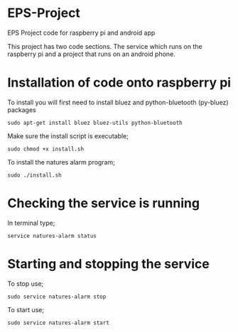 EPS-Project
===========

EPS Project code for raspberry pi and android app

This project has two code sections. The service which runs on the raspberry pi and a project that runs on an android phone.

Installation of code onto raspberry pi
======================================

To install you will first need to install bluez and python-bluetooth (py-bluez) packages

	sudo apt-get install bluez bluez-utils python-bluetooth
	
Make sure the install script is executable;

	sudo chmod +x install.sh

To install the natures alarm program;

	sudo ./install.sh

Checking the service is running
===============================

In terminal type;

	service natures-alarm status

Starting and stopping the service
=================================

To stop use;

	sudo service natures-alarm stop

To start use;

	sudo service natures-alarm start
